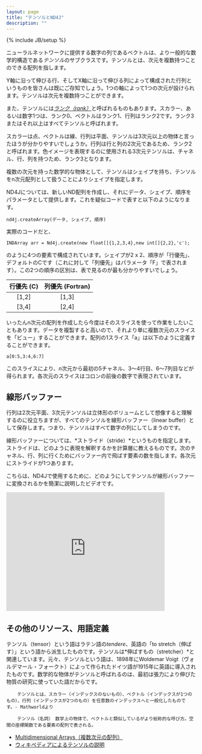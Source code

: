 ```yaml
---
layout: page
title: "テンソルとND4J"
description: ""
---
```

{% include JB/setup %}

ニューラルネットワークに提供する数字の列であるベクトルは、より一般的な数学的構造である*テンソル*のサブクラスです。テンソルとは、次元を複数持つことのできる配列を指します。 

Y軸に沿って伸びる行、そしてX軸に沿って伸びる列によって構成された行列というものを皆さんは既にご存知でしょう。1つの軸によって1つの次元が設けられます。テンソルは次元を複数持つことができます。

また、テンソルには[*ランク（rank）*](http://mathworld.wolfram.com/TensorRank.html)と呼ばれるものもあります。スカラー、あるいは数字1つは、ランク0、ベクトルはランク1、行列はランク2です。ランク3またはそれ以上はすべてテンソルと呼ばれます。 

スカラーは点、ベクトルは線、行列は平面、テンソルは3次元以上の物体と言ったほうが分かりやすいでしょうか。行列は行と列の2次元であるため、ランク2と呼ばれます。色イメージを表現するのに使用される3次元テンソルは、チャネル、行、列を持つため、ランク3となります。 

複数の次元を持った数学的な物体として、テンソルはシェイプを持ち、テンソルをn次元配列として扱うことによりシェイプを指定します。 

ND4Jについては、新しいND配列を作成し、それにデータ、シェイプ、順序をパラメータとして提供します。これを疑似コードで表すと以下のようになります。 

    nd4j.createArray(データ, シェイプ, 順序)

実際のコードだと、

    INDArray arr = Nd4j.create(new float[]{1,2,3,4},new int[]{2,2},'c');

のように4つの要素で構成されています。シェイプが2 x 2、順序が「行優先」、デフォルトのCです（これに対して「列優先」はパラメータ「F」で表されます）。この2つの順序の区別は、表で見るのが最も分かりやすいでしょう。

| 行優先 (C) | 列優先 (Fortran) | 
| :-------------:|:-------------:| 
| [1,2] | [1,3] |
| [3,4] | [2,4] |

いったんn次元の配列を作成したら今度はそのスライスを使って作業をしたいこともあります。データを複製すると高いので、それより単に複数次元のスライスを「ビュー」することができます。配列の1スライス「a」は以下のように定義することができます。

    a[0:5,3:4,6:7]

このスライスにより、*n*次元から最初の5チャネル、3～4行目、6～7列目などが得られます。各次元のスライスはコロンの前後の数字で表現されています。 

## 線形バッファー

行列は2次元平面、3次元テンソルは立体形のボリュームとして想像すると理解するのに役立ちますが、すべてのテンソルを線形バッファー（linear buffer）として保存します。つまり、テンソルはすべて数字の列にしてしまうのです。 

線形バッファーについては、*ストライド（stride）*というものを指定します。ストライドは、どのように表現を解釈するかを計算層に教えるものです。次のチャネル、行、列に行くためにバッファー内で飛ばす要素の数を指します。各次元にストライドが1つあります。

こちらは、ND4Jで使用するために、どのようにしてテンソルが線形バッファーに変換されるかを簡潔に説明したビデオです。

<iframe width="420" height="315" src="https://www.youtube.com/embed/EHHtyRKQIJ0" frameborder="0" allowfullscreen></iframe>

## その他のリソース、用語定義

テンソル（tensor）という語はラテン語の*tendere*、英語の「to stretch（伸ばす）」という語から派生したものです。テンソルは*伸ばすもの（stretcher）*と関連しています。元々、テンソルという語は、1898年にWoldemar Voigt（ヴォルデマール・フォークト）によって作られたドイツ語が1915年に英語に導入されたものです。数学的な物体がテンソルと呼ばれるのは、最初は張力により伸びた物質の研究に使っていた語だからです。

        テンソルとは、スカラー（インデックスのないもの）、ベクトル（インデックスが1つのもの）、行列（インデックスが2つのもの）を任意数のインデックスへと一般化したものです。- Mathworldより

        テンソル（名詞）　数学上の物体で、ベクトルと類似しているがより総称的な呼び方。空間の座標関数である要素の配列で表される。
        
* [Multidimensional Arrays（複数次元の配列）](https://www.mathworks.com/help/matlab/math/multidimensional-arrays.html?requestedDomain=www.mathworks.com)
* [ウィキペディアによるテンソルの説明](https://ja.wikipedia.org/wiki/%E3%83%86%E3%83%B3%E3%82%BD%E3%83%AB)
